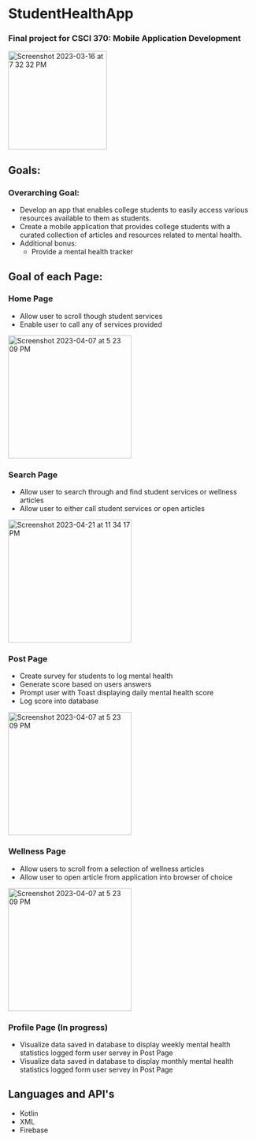 # StudentHealthApp
### Final project for CSCI 370: Mobile Application Development

<img width="200" alt="Screenshot 2023-03-16 at 7 32 32 PM" src="https://user-images.githubusercontent.com/75393933/230697208-bdfce1fd-1132-4b4c-9d1a-44e90280b3ed.png">

## Goals: 
### Overarching Goal:
- Develop an app that enables college students to easily access various resources available to them as students.
- Create a mobile application that provides college students with a curated collection of articles and resources related to mental health.
- Additional bonus: 
  - Provide a mental health tracker 
## Goal of each Page: 
### Home Page
  - Allow user to scroll though student services
  - Enable user to call any of services provided 
  
  <img width="250" alt="Screenshot 2023-04-07 at 5 23 09 PM" src="https://user-images.githubusercontent.com/75393933/233763317-a5fef824-dd9e-43f5-93e7-9632c9c52f5b.gif"> 
  
### Search Page 
  - Allow user to search through and find student services or wellness articles
  - Allow user to either call student services or open articles

  <img width="250" alt="Screenshot 2023-04-21 at 11 34 17 PM" src="https://user-images.githubusercontent.com/75393933/233763417-f68ca84d-aee7-44ed-b45f-68fc4c2153ea.gif">

### Post Page 
  - Create survey for students to log mental health
  - Generate score based on users answers
  - Prompt user with Toast displaying daily mental health score
  - Log score into database

  <img width="250" alt="Screenshot 2023-04-07 at 5 23 09 PM" src="https://user-images.githubusercontent.com/75393933/234413474-996d1da6-399c-41d1-942b-f1ed79bd0203.gif">
  
### Wellness Page 
  - Allow users to scroll from a selection of wellness articles
  - Allow user to open article from application into browser of choice
  
   <img width="250" alt="Screenshot 2023-04-07 at 5 23 09 PM" src="https://user-images.githubusercontent.com/75393933/230696520-94f3c0f8-7461-4a9c-9205-01c730367ff6.png">
   
### Profile Page (In progress)
  - Visualize data saved in database to display weekly mental health statistics logged form user servey in Post Page
  - Visualize data saved in database to display monthly mental health statistics logged form user servey in Post Page
   

## Languages and API's
- Kotlin
- XML
- Firebase
